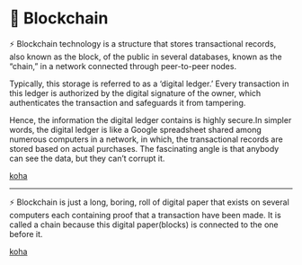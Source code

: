 # 🔗 Blockchain

 :zap: Blockchain technology is a structure that stores transactional records, also known as the block, of the public in several databases, known as the “chain,” in a network connected through peer-to-peer nodes.

 Typically, this storage is referred to as a ‘digital ledger.’ Every transaction in this ledger is authorized by the digital signature of the owner, which authenticates the transaction and safeguards it from tampering.

 Hence, the information the digital ledger contains is highly secure.In simpler words, the digital ledger is like a Google spreadsheet shared among numerous computers in a network, in which, the transactional records are stored based on actual purchases. The fascinating angle is that anybody can see the data, but they can’t corrupt it.

[koha](https://github.com/kohasummons)

<hr />

:zap: Blockchain is just a long, boring, roll of digital paper that exists on several computers each containing proof that a transaction have been made. It is called a chain because this digital paper(blocks) is connected to the one before it.

[koha](https://github.com/kohasummons)

